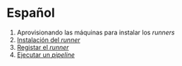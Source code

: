# Español

1. Aprovisionando las máquinas para instalar los _runners_
1. [Instalación del _runner_](./2-install-runner/README_es.md)
1. [Registar el _runner_](./3-register-the-runner/README_es.md)
1. [Ejecutar un _pipeline_](./4-run-a-simple-pipeline/README_es.md)
